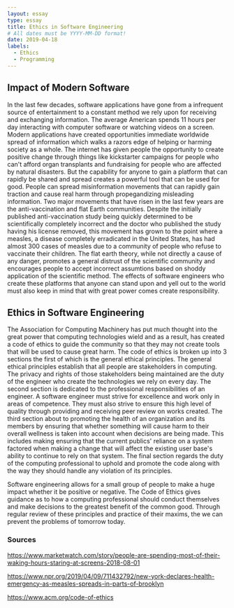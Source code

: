 ```yaml
---
layout: essay
type: essay
title: Ethics in Software Engineering
# All dates must be YYYY-MM-DD format!
date: 2019-04-18
labels:
  - Ethics
  - Programming
---
```


## Impact of Modern Software

In the last few decades, software applications have gone from a infrequent source of entertainment to a constant method we rely upon for receiving and exchanging information. The average American spends 11 hours per day interacting with computer software or watching videos on a screen. Modern applications have created opportunities immediate worldwide spread of information which walks a razors edge of helping or harming society as a whole. The internet has given people the opportunity to create positive change through things like kickstarter campaigns for people who can't afford organ transplants and fundraising for people who are affected by natural disasters. But the capability for anyone to gain a platform that can rapidly be shared and spread creates a powerful tool that can be used for good. People can spread misinformation movements that can rapidly gain traction and cause real harm through propegandizing misleading information. Two major movements that have risen in the last few years are the anti-vaccination and flat Earth communities. Despite the initially published anti-vaccination study being quickly determined to be scientifically completely incorrect and the doctor who published the study having his license removed, this movement has grown to the point where a measles, a disease completely erradicated in the United States, has had almost 300 cases of measles due to a community of people who refuse to vaccinate their children. The flat earth theory, while not directly a cause of any danger, promotes a general distrust of the scientific community and encourages people to accept incorrect assumtions based on shoddy application of the scientific method. The effects of software engineers who create these platforms that anyone can stand upon and yell out to the world must also keep in mind that with great power comes create responsibility.

## Ethics in Software Engineering
The Association for Computing Machinery has put much thought into the great power that computing technologies wield and as a result, has created a code of ethics to guide the community so that they may not create tools that will be used to cause great harm. The code of ethics is broken up into 3 sections the first of which is the general ethical principles. The general ethical principles establish that all people are stakeholders in computing. The privacy and rights of those stakeholders being maintained are the duty of the engineer who create the technologies we rely on every day. The second section is dedicated to the professional responsibilities of an engineer. A software engineer must strive for excellence and work only in areas of competence. They must also strive to ensure this high level of quality through providing and receiving peer review on works created. The third section about to promoting the health of an organization and its members by ensuring that whether something will cause harm to their overall wellness is taken into account when decisions are being made. This includes making ensuring that the current publics' reliance on a system factored when making a change that will affect the existing user base's ability to continue to rely on that system. The final section regards the duty of the computing professional to uphold and promote the code along with the way they should handle any violation of its principles. 

Software engineering allows for a small group of people to make a huge impact whether it be positive or negative. The Code of Ethics gives guidance as to how a computing professional should conduct themselves and make decisions to the greatest benefit of the common good. Through regular review of these principles and practice of their maxims, the we can prevent the problems of tomorrow today.


### Sources

https://www.marketwatch.com/story/people-are-spending-most-of-their-waking-hours-staring-at-screens-2018-08-01

https://www.npr.org/2019/04/09/711432792/new-york-declares-health-emergency-as-measles-spreads-in-parts-of-brooklyn

https://www.acm.org/code-of-ethics
